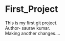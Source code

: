 # First_Project
This is my first git project.
<br>
Author- saurav kumar.
<br>
Making another changes....
